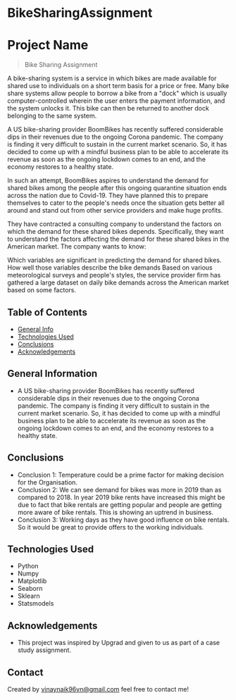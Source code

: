 # BikeSharingAssignment

# Project Name
> Bike Sharing Assignment

A bike-sharing system is a service in which bikes are made available for shared use to individuals on a short term basis for a price or free. Many bike share systems allow people to borrow a bike from a "dock" which is usually computer-controlled wherein the user enters the payment information, and the system unlocks it. This bike can then be returned to another dock belonging to the same system.


A US bike-sharing provider BoomBikes has recently suffered considerable dips in their revenues due to the ongoing Corona pandemic. The company is finding it very difficult to sustain in the current market scenario. So, it has decided to come up with a mindful business plan to be able to accelerate its revenue as soon as the ongoing lockdown comes to an end, and the economy restores to a healthy state. 


In such an attempt, BoomBikes aspires to understand the demand for shared bikes among the people after this ongoing quarantine situation ends across the nation due to Covid-19. They have planned this to prepare themselves to cater to the people's needs once the situation gets better all around and stand out from other service providers and make huge profits.


They have contracted a consulting company to understand the factors on which the demand for these shared bikes depends. Specifically, they want to understand the factors affecting the demand for these shared bikes in the American market. The company wants to know:

Which variables are significant in predicting the demand for shared bikes.
How well those variables describe the bike demands
Based on various meteorological surveys and people's styles, the service provider firm has gathered a large dataset on daily bike demands across the American market based on some factors. 


## Table of Contents
* [General Info](#general-information)
* [Technologies Used](#technologies-used)
* [Conclusions](#conclusions)
* [Acknowledgements](#acknowledgements)



## General Information
- A US bike-sharing provider BoomBikes has recently suffered considerable dips in their revenues due to the ongoing Corona pandemic. The company is finding it very difficult to sustain in the current market scenario. So, it has decided to come up with a mindful business plan to be able to accelerate its revenue as soon as the ongoing lockdown comes to an end, and the economy restores to a healthy state. 



## Conclusions
- Conclusion 1: Temperature could be a prime factor for making decision for the Organisation.
- Conclusion 2: We can see demand for bikes was more in 2019 than as compared to 2018. In year 2019 bike rents have increased this might be due to fact that bike rentals are getting popular and people are getting more aware of bike rentals. This is showing an uptrend in business.
- Conclusion 3: Working days as they have good influence on bike rentals. So it would be great to provide offers to the working individuals.



## Technologies Used
- Python
- Numpy
- Matplotlib
- Seaborn
- Sklearn
- Statsmodels


## Acknowledgements

- This project was inspired by Upgrad and given to us as part of a case study assignment.

## Contact
Created by vinaynaik96vn@gmail.com feel free to contact me!
